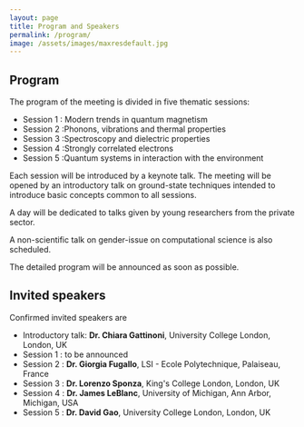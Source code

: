 ```yaml
---
layout: page
title: Program and Speakers
permalink: /program/
image: /assets/images/maxresdefault.jpg
---
```

## Program 
<b></b>

The program of the meeting is divided in five thematic sessions:

* Session 1 : Modern trends in quantum magnetism
* Session 2 :Phonons, vibrations and thermal properties
* Session 3 :Spectroscopy and dielectric properties
* Session 4 :Strongly correlated electrons
* Session 5 :Quantum systems in interaction with the environment

Each session will be introduced by a keynote talk. 
The meeting will be opened by an introductory talk on ground-state techniques intended to introduce basic concepts common to all sessions.

A day will be dedicated to talks given by young researchers from the private sector. 

A non-scientific talk on gender-issue on computational science is also scheduled.

The detailed program will be announced as soon as possible.

## Invited speakers
<b></b>

Confirmed invited speakers are

* Introductory talk: **Dr. Chiara Gattinoni**, University College London, London, UK 
* Session 1 : to be announced
* Session 2 : **Dr. Giorgia Fugallo**, LSI - Ecole Polytechnique, Palaiseau, France
* Session 3 : **Dr. Lorenzo Sponza**, King's College London, London, UK
* Session 4 : **Dr. James LeBlanc**, University of Michigan, Ann Arbor, Michigan, USA
* Session 5 : **Dr. David Gao**, University College London, London, UK
